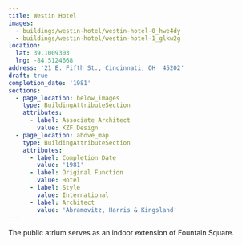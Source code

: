 ```yaml
---
title: Westin Hotel
images:
  - buildings/westin-hotel/westin-hotel-0_hwe4dy
  - buildings/westin-hotel/westin-hotel-1_glkw2g
location:
  lat: 39.1009303
  lng: -84.5124668
address: '21 E. Fifth St., Cincinnati, OH  45202'
draft: true
completion_date: '1981'
sections:
  - page_location: below_images
    type: BuildingAttributeSection
    attributes:
      - label: Associate Architect
        value: KZF Design
  - page_location: above_map
    type: BuildingAttributeSection
    attributes:
      - label: Completion Date
        value: '1981'
      - label: Original Function
        value: Hotel
      - label: Style
        value: International
      - label: Architect
        value: 'Abramovitz, Harris & Kingsland'
---
```


The public atrium serves as an indoor extension of Fountain Square.
